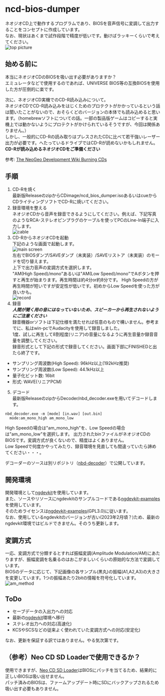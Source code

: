 # ncd-bios-dumper
ネオジオCD上で動作するプログラムであり、BIOSを音声信号に変調して出力することをコンセプトに作成しています。  
なお、現状はあくまで試作段階で精度が低いです。動けばラッキーくらいで考えてください。  
![top picture](screenshot/top-picture.jpg)  

## 始める前に
本当にネオジオCDのBIOSを吸い出す必要がありますか？  
エミュレータなどで使用するのであれば、UNIVERSE BIOS等の互換BIOSを使用した方が圧倒的に楽です。  

次に、ネオジオCD実機でのCD-R読み込みについて。  
ネオジオCDでCD-R読み込みをはじくためのプロテクトがかかっているという話は聞いたことがないので、おそらくどのバージョンの本体でも読み込めると思います。（homebrewソフトについての話。一部の製品版ゲームはコピーすると実機上では動かないようにプロテクトがかけられているそうですが、今回は関係ありません。）  
しかし、一般的にCD-Rの読み取りはプレスされたCDに比べて若干強いレーザー出力が必要です。へたっているドライブではCD-Rが読めないかもしれません。  
**CD-Rが読み込めるネオジオCDをご準備ください**  

参考:
[The NeoGeo Development Wiki Burning CDs](https://wiki.neogeodev.org/index.php?title=Burning_CDs#Reading_problems)  

## 手順
1. CD-Rを焼く  
最新版ReleaseのzipからCDimage/ncd_bios_dumper.isoあるいはcueからCDライティングソフトでCD-Rに焼いてください。  
2. 録音環境を整える  
ネオジオCDから音声を録音できるようにしてください。例えば、下記写真のようなRCA-ステレオピンプラグのケーブルを使ってPCのLine-In端子に入力します。  
![cable](screenshot/cable.jpg)  
3. CD-RからネオジオCDを起動  
下記のような画面で起動します。  
![main screen](screenshot/main.png)  
左右でBIOSダンプ/SAVEダンプ（未実装）/SAVEリストア（未実装）のモードを切り替えます。  
上下で出力音声の変調方式を選択します。  
"AM(High Speed)/mono"あるいは"AM(Low Speed)/mono"でAボタンを押すと再生が始まります。再生時間は約4分or約8分です。
High Speedの方が再生時間が短いですが安定性が低いです。初めからLow Speedを使った方が良いかも。  
![record](screenshot/record.png)  
4. 録音  
***人間が聞く用の音にはなっていないため、スピーカーから再生されないようにご注意ください***  
録音機器orソフトは下記仕様を満たせれば任意のもので構いません。参考までに、私はwin-pcでAudacityを使用して録音しました。  
1度、試しに再生して8割程度(リニア)の音量になるように再生音量か録音音量を調整してください。  
録音形式として下記の形式で録音してください。画面下部にFINISHEDと出たら終了です。  
+ サンプリング周波数(High Speed): 96kHz以上(192kHz推奨)
+ サンプリング周波数(Low Speed): 44.1kHz以上
+ 量子化ビット数: 16bit
+ 形式: WAVE(リニアPCM)

5. デコード  
最新版ReleaseのzipからDecoder/nbd_decoder.exeを用いてデコードします。  
```
nbd_decoder.exe -m [mode] [in.wav] [out.bin]
  mode:am_mono_high am_mono_low
```
High Speedの場合は"am_mono_high"を、Low Speedの場合は"am_mono_low"を選択します。
出力されたbinファイルがネオジオCDのBIOSです。変調方式が良くないので、精度はよくありません。  
Low Speedで何度かやってみたり、録音環境を見直しても間違っていたら諦めてください・・・。  
  
デコーダーのソースは別リポジトリ（[nbd-decoder](https://github.com/scrap-a/nbd-decoder)）で公開しています。  

## 開発環境
開発環境として[ngdevkit](https://github.com/dciabrin/ngdevkit)を使用しています。  
また、ソースやリソースにngdevkitのサンプルコードである[ngdevkit-examples](https://github.com/dciabrin/ngdevkit-examples)を使用しています。  
そのためライセンスは[ngdevkit-examples](https://github.com/dciabrin/ngdevkit-examples)(GPL3.0)に従います。  
なお、使用しているngdevkitのバージョンが古い(2023年2月頃？)ため、最新のngdevkit環境ではビルドできません。そのうち更新します。  

## 変調方式
一応、変調方式で分類するとすれば振幅変調(Amplitude Modulation/AM)にあたりますが、振幅変調を名乗るのはおこがましいくらいの原始的な方法で変調しています。  
BIOSのデータに応じて、下記画像の各サンプル(黒丸)の振幅(A1,A2,A3)の大きさを変更しています。1つの振幅あたり2bitの情報を符号化しています。  
![am_method](screenshot/am_method.png)  

## ToDo
+ セーブデータの入出力への対応
+ 最新の[ngdevkit](https://github.com/dciabrin/ngdevkit)環境へ移行
+ ステレオ出力への対応(高速化)
+ KCSやSCSなどの従来よく使われていた変調方式への対応(安定化)

なお、更新を保証する訳ではありません。やる気次第です。  

## （参考）Neo CD SD Loaderで使用できるか？
使用できますが、[Neo CD SD Loader](http://furrtek.free.fr/sdloader/)はBIOSにパッチを当てるため、結果的に正しいBIOSは吸い出せません。  
パッチ済みのBIOSは、ファームアップデート時にSDにバックアップされるため吸い出す必要もありません。  
